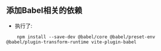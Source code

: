 ## 添加Babel相关的依赖
- 执行了:
```
    npm install --save-dev @babel/core @babel/preset-env @babel/plugin-transform-runtime vite-plugin-babel
```
